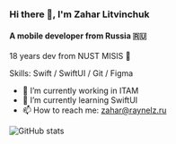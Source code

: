 ### Hi there 👋, I'm Zahar Litvinchuk
#### A mobile developer from Russia 🇷🇺
18 years dev from NUST MISIS 🏫

Skills: Swift / SwiftUI / Git / Figma

- 🔭 I’m currently working in ITAM 
- 🌱 I’m currently learning SwiftUI
- 📫 How to reach me: zahar@raynelz.ru 

![GitHub stats](https://github-readme-stats.vercel.app/api?username=raynelz&show_icons=true)  

